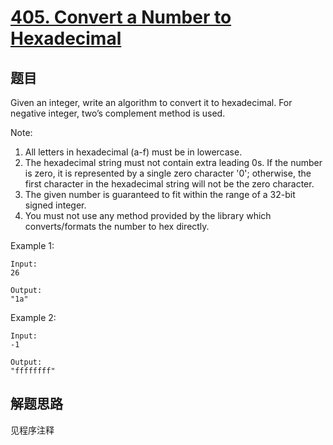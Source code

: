 # [405. Convert a Number to Hexadecimal](https://leetcode.com/problems/convert-a-number-to-hexadecimal/)

## 题目

Given an integer, write an algorithm to convert it to hexadecimal. For negative integer, two’s complement method is used.

Note:

1. All letters in hexadecimal (a-f) must be in lowercase.
1. The hexadecimal string must not contain extra leading 0s. If the number is zero, it is represented by a single zero character '0'; otherwise, the first character in the hexadecimal string will not be the zero character.
1. The given number is guaranteed to fit within the range of a 32-bit signed integer.
1. You must not use any method provided by the library which converts/formats the number to hex directly.

Example 1:

```text
Input:
26

Output:
"1a"
```

Example 2:

```text
Input:
-1

Output:
"ffffffff"
```

## 解题思路

见程序注释
